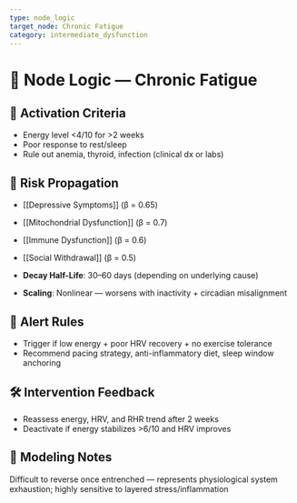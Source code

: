 ```yaml
---
type: node_logic
target_node: Chronic Fatigue
category: intermediate_dysfunction
---
```


# 🧠 Node Logic — Chronic Fatigue

## 🔑 Activation Criteria
- Energy level <4/10 for >2 weeks
- Poor response to rest/sleep
- Rule out anemia, thyroid, infection (clinical dx or labs)

## 🔁 Risk Propagation
- [[Depressive Symptoms]] (β = 0.65)
- [[Mitochondrial Dysfunction]] (β = 0.7)
- [[Immune Dysfunction]] (β = 0.6)
- [[Social Withdrawal]] (β = 0.5)

- **Decay Half-Life**: 30–60 days (depending on underlying cause)
- **Scaling**: Nonlinear — worsens with inactivity + circadian misalignment

## 🚨 Alert Rules
- Trigger if low energy + poor HRV recovery + no exercise tolerance
- Recommend pacing strategy, anti-inflammatory diet, sleep window anchoring

## 🛠 Intervention Feedback
- Reassess energy, HRV, and RHR trend after 2 weeks
- Deactivate if energy stabilizes >6/10 and HRV improves

## 🧠 Modeling Notes
Difficult to reverse once entrenched — represents physiological system exhaustion; highly sensitive to layered stress/inflammation
